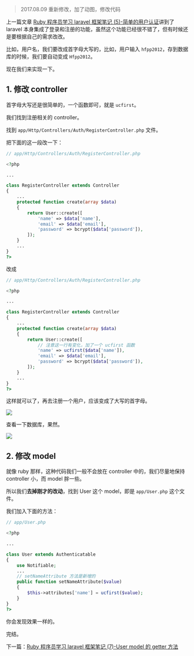 > 2017.08.09 重新修改，加了动图，修改代码

上一篇文章 [Ruby 程序员学习 laravel 框架笔记 (5)-简单的用户认证](https://www.rails365.net/articles/ruby-cheng-xu-yuan-xue-xi-laravel-kuang-jia-bi-ji-5-jian-dan-de-yong-hu-ren-zheng)讲到了 laravel 本身集成了登录和注册的功能，虽然这个功能已经很不错了，但有时候还是要根据自己的需求改改。

比如，用户名，我们要改成首字母大写的，比如，用户输入 `hfpp2012`，存到数据库的时候，我们要自动变成 `Hfpp2012`。

现在我们来实现一下。

## 1. 修改 controller

首字母大写还是很简单的，一个函数即可，就是 `ucfirst`。

我们找到注册相关的 controller。

找到 `app/Http/Controllers/Auth/RegisterController.php` 文件。

把下面的这一段改一下：

``` php
// app/Http/Controllers/Auth/RegisterController.php

<?php

...

class RegisterController extends Controller
{
    ...
    protected function create(array $data)
    {
        return User::create([
            'name' => $data['name'],
            'email' => $data['email'],
            'password' => bcrypt($data['password']),
        ]);
    }
    ...
}
?>
```

改成

``` php
// app/Http/Controllers/Auth/RegisterController.php

<?php

...

class RegisterController extends Controller
{
    ...
    protected function create(array $data)
    {
        return User::create([
            // 注意这一行有变化，加了一个 ucfirst 函数
            'name' => ucfirst($data['name']),
            'email' => $data['email'],
            'password' => bcrypt($data['password']),
        ]);
    }
    ...
}
?>
```

这样就可以了，再去注册一个用户，应该变成了大写的首字母。

![](https://rails365.oss-cn-shenzhen.aliyuncs.com/uploads/photo/image/286/2017/377aec2fb1fc3cca785458ea1b27fc14.gif)

查看一下数据库，果然。

![](https://rails365.oss-cn-shenzhen.aliyuncs.com/uploads/photo/image/287/2017/9cff8be3fd95896ee0ecbf97f5cc6dad.gif)

## 2. 修改 model

就像 ruby 那样，这种代码我们一般不会放在 controller 中的，我们尽量地保持 controller 小，而 model 胖一些。

所以我们**去掉刚才的改动**，找到 User 这个 model，即是 `app/User.php` 这个文件。

我们加入下面的方法：

``` php
// app/User.php

<?php

...

class User extends Authenticatable
{
    use Notifiable;
    ...
    // setNameAttribute 方法是新增的
    public function setNameAttribute($value)
    {
        $this->attributes['name'] = ucfirst($value);
    }
}
?>
```

你会发现效果一样的。

完结。

下一篇：[Ruby 程序员学习 laravel 框架笔记 (7)-User model 的 getter 方法](https://www.rails365.net/articles/ruby-cheng-xu-yuan-xue-xi-laravel-kuang-jia-bi-ji-7-user-model-getter-fang-fa)
